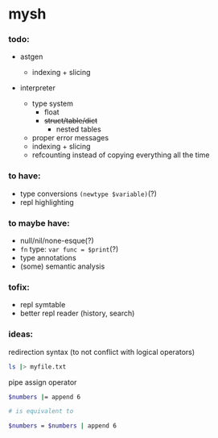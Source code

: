 # mysh

### todo:

* astgen
  * indexing + slicing

* interpreter
  * type system
    * float
    * ~~struct/table/dict~~
		* nested tables
  * proper error messages
  * indexing + slicing
  * refcounting instead of copying everything all the time

### to have:
 * type conversions `(newtype $variable)`(?)
 * repl highlighting

### to maybe have:
 * null/nil/none-esque(?)
 * `fn` type: `var func = $print`(?)
 * type annotations
 * (some) semantic analysis

### tofix:
 * repl symtable
 * better repl reader (history, search)

### ideas:

redirection syntax (to not conflict with logical operators)

```sh
ls |> myfile.txt
```

pipe assign operator

```sh
$numbers |= append 6

# is equivalent to

$numbers = $numbers | append 6
```
